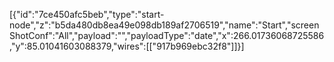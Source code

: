 [{"id":"7ce450afc5beb","type":"start-node","z":"b5da480db8ea49e098db189af2706519","name":"Start","screenShotConf":"All","payload":"","payloadType":"date","x":266.01736068725586,"y":85.01041603088379,"wires":[["917b969ebc32f8"]]}]
